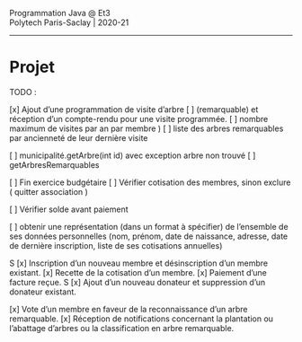 Programmation Java @ Et3
<br>
Polytech Paris-Saclay | 2020-21

___

# Projet

TODO : 

[x] Ajout d’une programmation de visite d’arbre 
	[ ] (remarquable) et réception d’un compte-rendu pour une visite programmée.
    [ ] nombre maximum de visites par an par membre )
	[ ] liste des arbres remarquables par ancienneté de leur dernière visite

[ ] municipalité.getArbre(int id) avec exception arbre non trouvé
[ ] getArbresRemarquables

[ ] Fin exercice budgétaire
[ ] Vérifier cotisation des membres, sinon exclure ( quitter association )

[ ] Vérifier solde avant paiement

[ ] obtenir une représentation (dans un format à spécifier) de l’ensemble de ses données personnelles 
(nom, prénom, date de naissance, adresse, date de dernière inscription, liste de ses cotisations annuelles)

S [x] Inscription d’un nouveau membre et désinscription d’un membre existant.
[x] Recette de la cotisation d’un membre.
[x] Paiement d’une facture reçue.
S [x] Ajout d’un nouveau donateur et suppression d’un donateur existant.

[x] Vote d’un membre en faveur de la reconnaissance d’un arbre remarquable.
[x] Réception de notifications concernant la plantation ou l’abattage d’arbres ou la classification en arbre remarquable.
